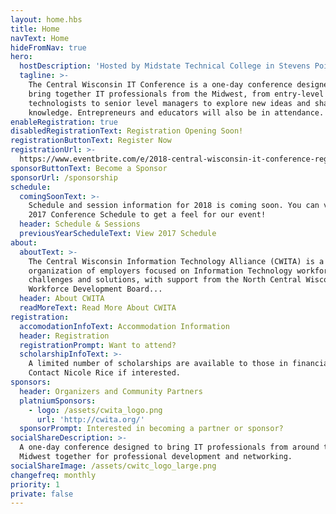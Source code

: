 ```yaml
---
layout: home.hbs
title: Home
navText: Home
hideFromNav: true
hero:
  hostDescription: 'Hosted by Midstate Technical College in Stevens Point, WI'
  tagline: >-
    The Central Wisconsin IT Conference is a one-day conference designed to
    bring together IT professionals from the Midwest, from entry-level
    technologists to senior level managers to explore new ideas and share
    knowledge. Entrepreneurs and educators will also be in attendance.
enableRegistration: true
disabledRegistrationText: Registration Opening Soon!
registrationButtonText: Register Now
registrationUrl: >-
  https://www.eventbrite.com/e/2018-central-wisconsin-it-conference-registration-43204463714
sponsorButtonText: Become a Sponsor
sponsorUrl: /sponsorship
schedule:
  comingSoonText: >-
    Schedule and session information for 2018 is coming soon. You can view the
    2017 Conference Schedule to get a feel for our event!
  header: Schedule & Sessions
  previousYearScheduleText: View 2017 Schedule
about:
  aboutText: >-
    The Central Wisconsin Information Technology Alliance (CWITA) is a voluntary
    organization of employers focused on Information Technology workforce
    challenges and solutions, with support from the North Central Wisconsin
    Workforce Development Board...
  header: About CWITA
  readMoreText: Read More About CWITA
registration:
  accomodationInfoText: Accommodation Information
  header: Registration
  registrationPrompt: Want to attend?
  scholarshipInfoText: >-
    A limited number of scholarships are available to those in financial need.
    Contact Nicole Rice if interested.
sponsors:
  header: Organizers and Community Partners
  platniumSponsors:
    - logo: /assets/cwita_logo.png
      url: 'http://cwita.org/'
  sponsorPrompt: Interested in becoming a partner or sponsor?
socialShareDescription: >-
  A one-day conference designed to bring IT professionals from around the
  Midwest together for professional development and networking.
socialShareImage: /assets/cwitc_logo_large.png
changefreq: monthly
priority: 1
private: false
---
```


